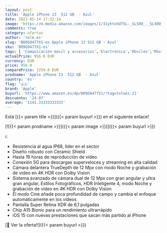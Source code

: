 ```yaml
---
layout: post
title: 'Apple iPhone 13  512 GB  - Azul'
date: 2022-05-14 17:32:24
image: 'https://m.media-amazon.com/images/I/31yhtohOT5L._SL500_._SL400_.jpg'
comments: true
category: ofertas
author: 'tole.es'
slug: 'B09G9477X1-es Apple iPhone 13 512 GB - Azul'
sku: 'B09G9477X1-es'
tags: [ 'Comunicación móvil y accesorios','Electrónica','Móviles','Móviles y smartphones libres','apple','iphone','🇪🇸', ]
actualPrice: 956.0 EUR
currency: EUR
price: 956.0
comparePrice: 1259.0 EUR
prodname: 'Apple iPhone 13  512 GB  - Azul'
country: 'es'
flag: '🇪🇸'
brand: 'Apple'
buyurl: 'https://www.amazon.es/dp/B09G9477X1/?tag=tolees-21'
descuento: '24.07'
average: '1141.33333333333'
---
```


Está [{{< param title >}}]({{< param buyurl >}}) en el siguiente enlace!

[![{{< param prodname >}}]({{< param image >}})]({{< param buyurl >}})

ℹ️:

- Resistencia al agua IP68, líder en el sector
- Diseño robusto con Ceramic Shield
- Hasta 19 horas de reproducción de vídeo
- Conexión 5G para descargas superveloces y streaming en alta calidad
- Cámara delantera TrueDepth de 12 Mpx con modo Noche y grabación de vídeo en 4K HDR con Dolby Vision
- Sistema avanzado de cámara dual de 12 Mpx con gran angular y ultra gran angular, Estilos Fotográficos, HDR Inteligente 4, modo Noche y grabación de vídeo en 4K HDR con Dolby Vision
- El modo Cine añade poca profundidad de campo y cambia el enfoque automáticamente en los vídeos
- Pantalla Super Retina XDR de 6,1 pulgadas
- Chip A15 Bionic para un rendimiento ultrarrápido
- iOS 15 con nuevas prestaciones que sacan más partido al iPhone

[🛒 Ver la oferta!!]({{< param buyurl >}})
